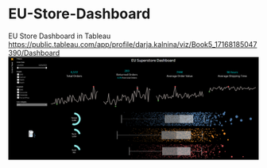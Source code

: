 # EU-Store-Dashboard
EU Store Dashboard in Tableau
https://public.tableau.com/app/profile/darja.kalnina/viz/Book5_17168185047390/Dashboard
![Image Superstore](https://github.com/Darja555/EU-Store-Dashboard/blob/main/EU%20Superstore.PNG)
